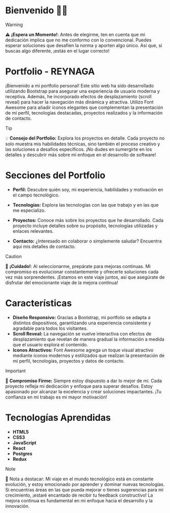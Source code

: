 # Bienvenido 🖐🏻

> [!WARNING]
> ⚠️ **¡Espera un Momento!**: Antes de elegirme, ten en cuenta que mi dedicación implica que no me conformo con lo convencional. Puedes esperar soluciones que desafíen la norma y aporten algo único. Así que, si buscas algo diferente, ¡estás en el lugar correcto!

# Portfolio - REYNAGA

¡Bienvenido a mi portfolio personal! Este sitio web ha sido desarrollado utilizando Bootstrap para asegurar una experiencia de usuario moderna y receptiva. Además, he incorporado efectos de desplazamiento (scroll reveal) para hacer la navegación más dinámica y atractiva. Utilizo Font Awesome para añadir íconos elegantes que complementan la presentación de mi perfil, tecnologías destacadas, proyectos realizados y la información de contacto.

> [!TIP]
> 💡 **Consejo del Portfolio:** Explora los proyectos en detalle. Cada proyecto no solo muestra mis habilidades técnicas, sino también el proceso creativo y las soluciones a desafíos específicos. ¡No dudes en sumergirte en los detalles y descubrir más sobre mi enfoque en el desarrollo de software!

# Secciones del Portfolio

* **Perfil:** Descubre quién soy, mi experiencia, habilidades y motivación en el campo tecnológico.

* **Tecnologías:** Explora las tecnologías con las que trabajo y en las que me especializo.

* **Proyectos:** Conoce más sobre los proyectos que he desarrollado. Cada proyecto incluye detalles sobre su propósito, tecnologías utilizadas y enlaces relevantes.

* **Contacto:** ¿Interesado en colaborar o simplemente saludar? Encuentra aquí mis detalles de contacto.

> [!CAUTION]
> 🚨 **¡Cuidado!**: Al seleccionarme, prepárate para mejoras continuas. Mi compromiso es evolucionar constantemente y ofrecerte soluciones cada vez más sorprendentes. ¡Estamos en este viaje juntos, así que asegúrate de disfrutar del emocionante viaje de la mejora continua!

# Características 
* **Diseño Responsivo:** Gracias a Bootstrap, mi portfolio se adapta a distintos dispositivos, garantizando una experiencia consistente y agradable para todos los visitantes.
* **Scroll Reveal:** La navegación se vuelve interactiva con efectos de desplazamiento que revelan de manera gradual la información a medida que el usuario explora el contenido.
* **Iconos Atractivos:** Font Awesome agrega un toque visual atractivo mediante íconos modernos y estilizados que realizan la presentación de mi perfil, tecnologías, proyectos y datos de contacto.

> [!IMPORTANT]
> 🎯 **Compromiso Firme:** Siempre estoy dispuesto a dar lo mejor de mí. Cada proyecto refleja mi dedicación y enfoque para superar desafíos. Estoy apasionado por alcanzar la excelencia y crear soluciones impactantes. ¡Tu confianza en mi trabajo es mi mayor motivación!

 # Tecnologías Aprendidas
 
 * **HTML5**
 * **CSS3**
 * **JavaScript**
 * **React**
 * **Postgres**
 * **Redux**

> [!NOTE]
> 🚀 Nota a destacar: Mi viaje en el mundo tecnológico está en constante evolución, y estoy emocionado por aprender y dominar nuevas tecnologías. Si encuentras áreas en las que pueda mejorar o tienes sugerencias para mi crecimiento, ¡estaré encantado de recibir tu feedback constructivo! La mejora continua es fundamental en mi enfoque hacia el desarrollo y la innovación.
